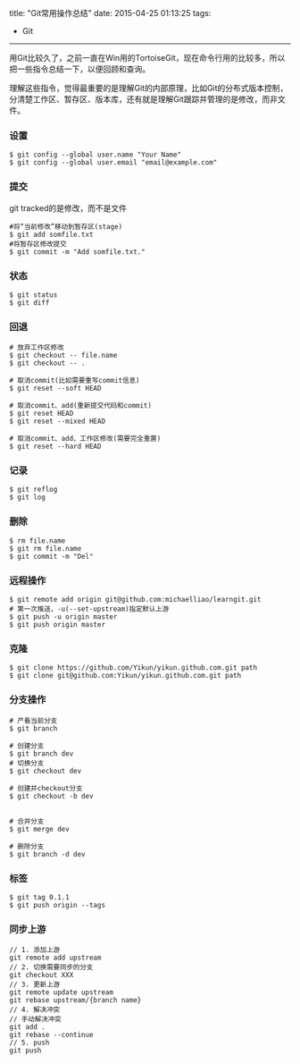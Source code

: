 title: "Git常用操作总结"
date: 2015-04-25 01:13:25
tags:
  - Git
---

用Git比较久了，之前一直在Win用的TortoiseGit，现在命令行用的比较多，所以把一些指令总结一下，以便回顾和查询。

理解这些指令，觉得最重要的是理解Git的内部原理，比如Git的分布式版本控制，分清楚工作区、暂存区、版本库，还有就是理解Git跟踪并管理的是修改，而非文件。

### 设置
    $ git config --global user.name "Your Name"
    $ git config --global user.email "email@example.com"

### 提交
git tracked的是修改，而不是文件

    #将“当前修改”移动到暂存区(stage)
    $ git add somfile.txt
    #将暂存区修改提交
    $ git commit -m "Add somfile.txt."

### 状态
    $ git status
    $ git diff

### 回退
    # 放弃工作区修改
    $ git checkout -- file.name
    $ git checkout -- .

    # 取消commit(比如需要重写commit信息)
    $ git reset --soft HEAD
    
    # 取消commit、add(重新提交代码和commit)
    $ git reset HEAD
    $ git reset --mixed HEAD
    
    # 取消commit、add、工作区修改(需要完全重置)
    $ git reset --hard HEAD

### 记录
    $ git reflog
    $ git log

### 删除
    $ rm file.name
    $ git rm file.name
    $ git commit -m "Del"

### 远程操作
    $ git remote add origin git@github.com:michaelliao/learngit.git
    # 第一次推送，-u(--set-upstream)指定默认上游
    $ git push -u origin master
    $ git push origin master

### 克隆
    $ git clone https://github.com/Yikun/yikun.github.com.git path
    $ git clone git@github.com:Yikun/yikun.github.com.git path


### 分支操作
    # 产看当前分支
    $ git branch

    # 创建分支
    $ git branch dev
    # 切换分支
    $ git checkout dev

    # 创建并checkout分支
    $ git checkout -b dev


    # 合并分支
    $ git merge dev

    # 删除分支
    $ git branch -d dev

### 标签
    $ git tag 0.1.1
    $ git push origin --tags

### 同步上游
    // 1. 添加上游
    git remote add upstream
    // 2. 切换需要同步的分支
    git checkout XXX
    // 3. 更新上游
    git remote update upstream
    git rebase upstream/{branch name}
    // 4. 解决冲突
    // 手动解决冲突
    git add .
    git rebase --continue
    // 5. push
    git push
    